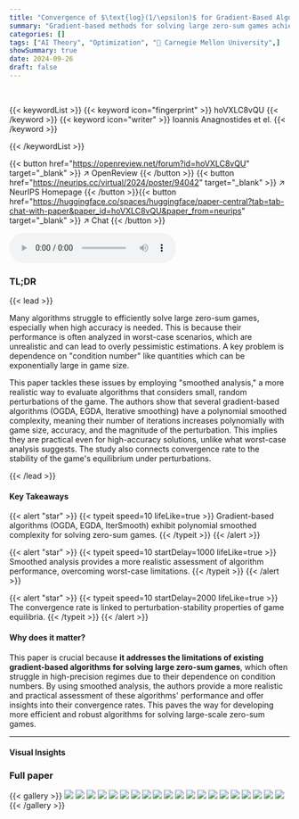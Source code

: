 ```yaml
---
title: "Convergence of $\text{log}(1/\epsilon)$ for Gradient-Based Algorithms in Zero-Sum Games without the Condition Number: A Smoothed Analysis"
summary: "Gradient-based methods for solving large zero-sum games achieve polynomial smoothed complexity, demonstrating efficiency even in high-precision scenarios without condition number dependence."
categories: []
tags: ["AI Theory", "Optimization", "🏢 Carnegie Mellon University",]
showSummary: true
date: 2024-09-26
draft: false
---
```


<br>

{{< keywordList >}}
{{< keyword icon="fingerprint" >}} hoVXLC8vQU {{< /keyword >}}
{{< keyword icon="writer" >}} Ioannis Anagnostides et el. {{< /keyword >}}
 
{{< /keywordList >}}

{{< button href="https://openreview.net/forum?id=hoVXLC8vQU" target="_blank" >}}
↗ OpenReview
{{< /button >}}
{{< button href="https://neurips.cc/virtual/2024/poster/94042" target="_blank" >}}
↗ NeurIPS Homepage
{{< /button >}}{{< button href="https://huggingface.co/spaces/huggingface/paper-central?tab=tab-chat-with-paper&paper_id=hoVXLC8vQU&paper_from=neurips" target="_blank" >}}
↗ Chat
{{< /button >}}



<audio controls>
    <source src="https://ai-paper-reviewer.com/hoVXLC8vQU/podcast.wav" type="audio/wav">
    Your browser does not support the audio element.
</audio>


### TL;DR


{{< lead >}}

Many algorithms struggle to efficiently solve large zero-sum games, especially when high accuracy is needed.  This is because their performance is often analyzed in worst-case scenarios, which are unrealistic and can lead to overly pessimistic estimations. A key problem is dependence on "condition number" like quantities which can be exponentially large in game size.

This paper tackles these issues by employing "smoothed analysis," a more realistic way to evaluate algorithms that considers small, random perturbations of the game.  The authors show that several gradient-based algorithms (OGDA, EGDA, Iterative smoothing) have a polynomial smoothed complexity, meaning their number of iterations increases polynomially with game size, accuracy, and the magnitude of the perturbation.  This implies they are practical even for high-accuracy solutions, unlike what worst-case analysis suggests. The study also connects convergence rate to the stability of the game's equilibrium under perturbations.

{{< /lead >}}


#### Key Takeaways

{{< alert "star" >}}
{{< typeit speed=10 lifeLike=true >}} Gradient-based algorithms (OGDA, EGDA, IterSmooth) exhibit polynomial smoothed complexity for solving zero-sum games. {{< /typeit >}}
{{< /alert >}}

{{< alert "star" >}}
{{< typeit speed=10 startDelay=1000 lifeLike=true >}} Smoothed analysis provides a more realistic assessment of algorithm performance, overcoming worst-case limitations. {{< /typeit >}}
{{< /alert >}}

{{< alert "star" >}}
{{< typeit speed=10 startDelay=2000 lifeLike=true >}} The convergence rate is linked to perturbation-stability properties of game equilibria. {{< /typeit >}}
{{< /alert >}}

#### Why does it matter?
This paper is crucial because **it addresses the limitations of existing gradient-based algorithms for solving large zero-sum games**, which often struggle in high-precision regimes due to their dependence on condition numbers.  By using smoothed analysis, the authors provide a more realistic and practical assessment of these algorithms' performance and offer insights into their convergence rates. This paves the way for developing more efficient and robust algorithms for solving large-scale zero-sum games.

------
#### Visual Insights







### Full paper

{{< gallery >}}
<img src="https://ai-paper-reviewer.com/hoVXLC8vQU/1.png" class="grid-w50 md:grid-w33 xl:grid-w25" />
<img src="https://ai-paper-reviewer.com/hoVXLC8vQU/2.png" class="grid-w50 md:grid-w33 xl:grid-w25" />
<img src="https://ai-paper-reviewer.com/hoVXLC8vQU/3.png" class="grid-w50 md:grid-w33 xl:grid-w25" />
<img src="https://ai-paper-reviewer.com/hoVXLC8vQU/4.png" class="grid-w50 md:grid-w33 xl:grid-w25" />
<img src="https://ai-paper-reviewer.com/hoVXLC8vQU/5.png" class="grid-w50 md:grid-w33 xl:grid-w25" />
<img src="https://ai-paper-reviewer.com/hoVXLC8vQU/6.png" class="grid-w50 md:grid-w33 xl:grid-w25" />
<img src="https://ai-paper-reviewer.com/hoVXLC8vQU/7.png" class="grid-w50 md:grid-w33 xl:grid-w25" />
<img src="https://ai-paper-reviewer.com/hoVXLC8vQU/8.png" class="grid-w50 md:grid-w33 xl:grid-w25" />
<img src="https://ai-paper-reviewer.com/hoVXLC8vQU/9.png" class="grid-w50 md:grid-w33 xl:grid-w25" />
<img src="https://ai-paper-reviewer.com/hoVXLC8vQU/10.png" class="grid-w50 md:grid-w33 xl:grid-w25" />
<img src="https://ai-paper-reviewer.com/hoVXLC8vQU/11.png" class="grid-w50 md:grid-w33 xl:grid-w25" />
<img src="https://ai-paper-reviewer.com/hoVXLC8vQU/12.png" class="grid-w50 md:grid-w33 xl:grid-w25" />
<img src="https://ai-paper-reviewer.com/hoVXLC8vQU/13.png" class="grid-w50 md:grid-w33 xl:grid-w25" />
<img src="https://ai-paper-reviewer.com/hoVXLC8vQU/14.png" class="grid-w50 md:grid-w33 xl:grid-w25" />
<img src="https://ai-paper-reviewer.com/hoVXLC8vQU/15.png" class="grid-w50 md:grid-w33 xl:grid-w25" />
<img src="https://ai-paper-reviewer.com/hoVXLC8vQU/16.png" class="grid-w50 md:grid-w33 xl:grid-w25" />
<img src="https://ai-paper-reviewer.com/hoVXLC8vQU/17.png" class="grid-w50 md:grid-w33 xl:grid-w25" />
<img src="https://ai-paper-reviewer.com/hoVXLC8vQU/18.png" class="grid-w50 md:grid-w33 xl:grid-w25" />
<img src="https://ai-paper-reviewer.com/hoVXLC8vQU/19.png" class="grid-w50 md:grid-w33 xl:grid-w25" />
<img src="https://ai-paper-reviewer.com/hoVXLC8vQU/20.png" class="grid-w50 md:grid-w33 xl:grid-w25" />
{{< /gallery >}}